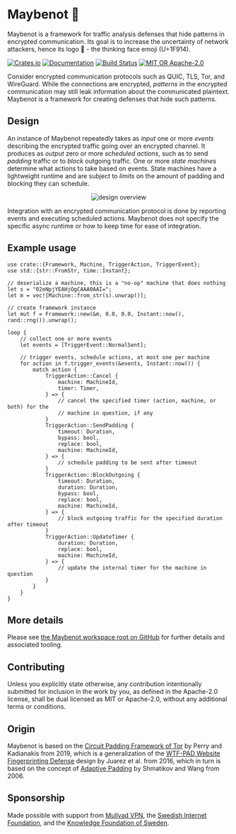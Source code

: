 # Maybenot 🤔

Maybenot is a framework for traffic analysis defenses that hide patterns in
encrypted communication. Its goal is to increase the uncertainty of network
attackers, hence its logo 🤔 - the thinking face emoji (U+1F914).

[![Crates.io][crates-badge]][crates-url]
[![Documentation][docs-badge]][docs-url]
[![Build Status][tests-badge]][tests-url]
[![MIT OR Apache-2.0][license-badge]][license-url]

[crates-badge]: https://img.shields.io/crates/v/maybenot.svg
[crates-url]: https://crates.io/crates/maybenot
[docs-badge]: https://docs.rs/maybenot/badge.svg
[docs-url]: https://docs.rs/maybenot
[tests-badge]: https://github.com/maybenot-io/maybenot/actions/workflows/build-and-test.yml/badge.svg
[tests-url]: https://github.com/maybenot-io/maybenot/actions
[license-badge]: https://img.shields.io/crates/l/maybenot
[license-url]: https://github.com/maybenot-io/maybenot/

Consider encrypted communication protocols such as QUIC, TLS,  Tor, and
WireGuard. While the connections are encrypted, *patterns* in the encrypted
communication may still leak information about the communicated plaintext.
Maybenot is a framework for creating defenses that hide such patterns.

## Design

An instance of Maybenot repeatedly takes as *input* one or more *events*
describing the encrypted traffic going over an encrypted channel. It produces as
*output* zero or more *scheduled actions*, such as to send *padding* traffic or
to *block* outgoing traffic. One or more *state machines* determine what actions
to take based on events. State machines have a lightweight runtime and are
subject to *limits* on the amount of padding and blocking they can schedule.

<p align="center">
<picture>
  <source media="(prefers-color-scheme: dark)" srcset="https://raw.githubusercontent.com/maybenot-io/maybenot/main/crates/maybenot/overview-dark.svg">
  <img alt="design overview" src="https://raw.githubusercontent.com/maybenot-io/maybenot/main/crates/maybenot/overview-light.svg">
</picture>
</p>

Integration with an encrypted communication protocol is done by reporting events
and executing scheduled actions. Maybenot does not specify the specific async
runtime or how to keep time for ease of integration.

## Example usage

```rust,no_run
use crate::{Framework, Machine, TriggerAction, TriggerEvent};
use std::{str::FromStr, time::Instant};

// deserialize a machine, this is a "no-op" machine that does nothing
let s = "02eNpjYEAHjOgCAAA0AAI=";
let m = vec![Machine::from_str(s).unwrap()];

// create framework instance
let mut f = Framework::new(&m, 0.0, 0.0, Instant::now(), rand::rng()).unwrap();

loop {
    // collect one or more events
    let events = [TriggerEvent::NormalSent];

    // trigger events, schedule actions, at most one per machine
    for action in f.trigger_events(&events, Instant::now()) {
        match action {
            TriggerAction::Cancel { 
                machine: MachineId,
                timer: Timer,
            } => {
                // cancel the specified timer (action, machine, or both) for the
                // machine in question, if any
            }
            TriggerAction::SendPadding {
                timeout: Duration,
                bypass: bool,
                replace: bool,
                machine: MachineId,
            } => {
                // schedule padding to be sent after timeout
            }
            TriggerAction::BlockOutgoing {
                timeout: Duration,
                duration: Duration,
                bypass: bool,
                replace: bool,
                machine: MachineId,
            } => {
                // block outgoing traffic for the specified duration after timeout
            }
            TriggerAction::UpdateTimer {
                duration: Duration,
                replace: bool,
                machine: MachineId,
            } => {
                // update the internal timer for the machine in question
            }
        }
    }
}
 ```

## More details

Please see [the Maybenot workspace root on
GitHub](https://github.com/maybenot-io/maybenot) for further details and
associated tooling.

## Contributing

Unless you explicitly state otherwise, any contribution intentionally submitted
for inclusion in the work by you, as defined in the Apache-2.0 license, shall be
dual licensed as MIT or Apache-2.0, without any additional terms or conditions.

## Origin

Maybenot is based on the [Circuit Padding Framework of
Tor](https://gitweb.torproject.org/tor.git/plain/doc/HACKING/CircuitPaddingDevelopment.md)
by Perry and Kadianakis from 2019, which is a generalization of the [WTF-PAD
Website Fingerprinting Defense](https://arxiv.org/pdf/1512.00524.pdf) design by
Juarez et al. from 2016, which in turn is based on the concept of [Adaptive
Padding](https://www.cs.utexas.edu/~shmat/shmat_esorics06.pdf) by Shmatikov and
Wang from 2006.

## Sponsorship

Made possible with support from [Mullvad VPN](https://mullvad.net/), the
[Swedish Internet Foundation](https://internetstiftelsen.se/en/), and the
[Knowledge Foundation of Sweden](https://www.kks.se/en/start-en/).
